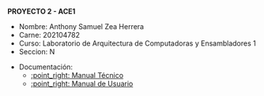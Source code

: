 **PROYECTO 2 - ACE1**
- Nombre: Anthony Samuel Zea Herrera
- Carne: 202104782
- Curso: Laboratorio de Arquitectura de Computadoras y Ensambladores 1
- Seccion: N

<ul>
  <li> Documentación:
    <ul>
       <li><a href="https://github.com/USAC-AnthonyZea/ACE1-23VJ0778202104782PROY2/blob/main/Documentacion/Manual_tecnico/manual_tecnico.md" target="_blank">:point_right: Manual Técnico</a></li>
       <li><a href="https://github.com/USAC-AnthonyZea/ACE1-23VJ0778202104782PROY2/blob/main/Documentacion/Manual_usuario/manual_usuario.md"_blank">:point_right: Manual de Usuario</a></li>
    </ul>
  </li>
</ul>